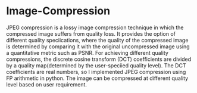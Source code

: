 # Image-Compression

  JPEG compression is a lossy image compression technique in which the compressed image suffers from quality loss. It provides the option of different quality speciications, where the quality of the compressed image is determined by comparing it with the original uncompressed image using a quantitative metric such as PSNR. For achieving different quality compressions, the discrete cosine transform (DCT) coefficients are divided by a quality map(determined by the user-speciied quality level). The DCT coefficients are real numbers, so I implemented JPEG compression using FP arithmetic in python.
  The image can be compressed at different quality level based on user requirement.
